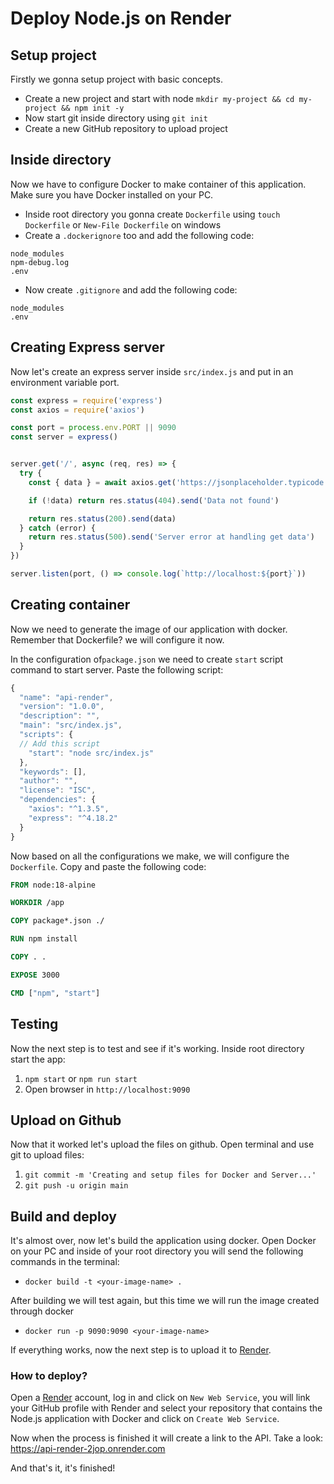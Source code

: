 # Deploy Node.js on Render 

## Setup project
Firstly we gonna setup project with basic concepts.

- Create a new project and start with node `mkdir my-project && cd my-project && npm init -y`
- Now start git inside directory using `git init`
- Create a new GitHub repository to upload project

## Inside directory
Now we have to configure Docker to make container of this application. Make sure you have Docker installed on your PC.

- Inside root directory you gonna create `Dockerfile` using `touch Dockerfile` or `New-File Dockerfile` on windows
- Create a `.dockerignore` too and add the following code: 

``` .dockerignore
node_modules
npm-debug.log
.env
```
- Now create `.gitignore` and add the following code:
``` .gitignore
node_modules
.env
```
## Creating Express server 
Now let's create an express server inside `src/index.js` and put in an environment variable port.

``` javascript
const express = require('express')
const axios = require('axios')

const port = process.env.PORT || 9090
const server = express()


server.get('/', async (req, res) => {
  try {
    const { data } = await axios.get('https://jsonplaceholder.typicode.com/todos')

    if (!data) return res.status(404).send('Data not found')

    return res.status(200).send(data)
  } catch (error) {
    return res.status(500).send('Server error at handling get data')
  }
})

server.listen(port, () => console.log(`http://localhost:${port}`))

```

## Creating container
Now we need to generate the image of our application with docker. Remember that Dockerfile? we will configure it now.

In the configuration of`package.json` we need to create `start` script command to start server. Paste the following script:

```javascript
{
  "name": "api-render",
  "version": "1.0.0",
  "description": "",
  "main": "src/index.js",
  "scripts": {
  // Add this script 
    "start": "node src/index.js"
  },
  "keywords": [],
  "author": "",
  "license": "ISC",
  "dependencies": {
    "axios": "^1.3.5",
    "express": "^4.18.2"
  }
}
```

Now based on all the configurations we make, we will configure the `Dockerfile`. Copy and paste the following code:


```Dockerfile
FROM node:18-alpine

WORKDIR /app

COPY package*.json ./

RUN npm install

COPY . .

EXPOSE 3000

CMD ["npm", "start"]
```

## Testing
Now the next step is to test and see if it's working. Inside root directory start the app:
1. `npm start` or `npm run start`
2.  Open browser in `http://localhost:9090`


## Upload on Github
Now that it worked let's upload the files on github. Open terminal and use git to upload files:

1. `git commit -m 'Creating and setup files for Docker and Server...'`
2.  `git push -u origin main`


## Build and deploy
It's almost over, now let's build the application using docker. Open Docker on your PC and inside of your root directory you will send the following commands in the terminal:
- `docker build -t <your-image-name> .`

After building we will test again, but this time we will run the image created through docker

-  `docker run -p 9090:9090 <your-image-name>`

If everything works, now the next step is to upload it to [Render](https://dashboard.render.com/").

###  How to deploy? 
Open a [Render](https://dashboard.render.com/") account, log in and click on `New Web Service`, you will link your GitHub profile with Render and select your repository that contains the Node.js application with Docker and click on `Create Web Service`. 

Now when the process is finished it will create a link to the API. Take a look:
https://api-render-2jop.onrender.com

And that's it, it's finished!


